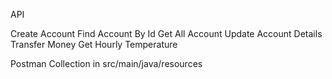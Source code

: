 API

Create Account 
Find Account By Id 
Get All Account 
Update Account Details
Transfer Money 
Get Hourly Temperature

Postman Collection in src/main/java/resources
